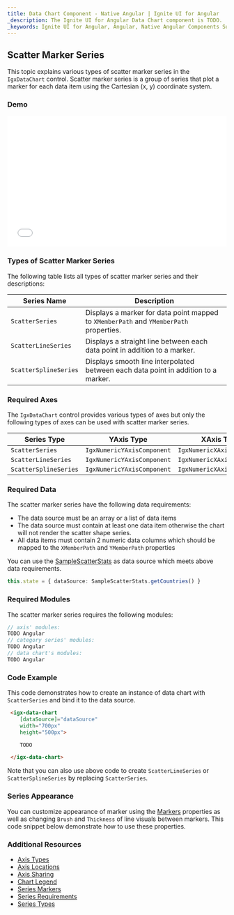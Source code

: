 ```yaml
---
title: Data Chart Component - Native Angular | Ignite UI for Angular
_description: The Ignite UI for Angular Data Chart component is TODO.
_keywords: Ignite UI for Angular, Angular, Native Angular Components Suite, Native Angular Controls, Native Angular Components, Native Angular Components Library, Angular Chart, Angular Chart Control, Angular Chart Example, Angular Chart Component, Angular Data Chart
---
```


## Scatter Marker Series

This topic explains various types of scatter marker series in the `IgxDataChart` control. Scatter marker series is a group of series that plot a marker for each data item using the Cartesian (x, y) coordinate system.

### Demo

<div class="sample-container" style="height: 300px">
    <iframe id="data-chart-type-scatter-series-iframe" src='{environment:demosBaseUrl}/data-chart-type-scatter-series' width="100%" height="100%" seamless frameBorder="0" onload="onSampleIframeContentLoaded(this);"></iframe>
</div>
<!-- <div>
    <button data-localize="stackblitz" disabled class="stackblitz-btn" data-iframe-id="financial-chart-type-scatter-series-iframe" data-demos-base-url="{environment:demosBaseUrl}">View on StackBlitz
    </button>
</div> -->

<div class="divider--half"></div>

### Types of Scatter Marker Series

The following table lists all types of scatter marker series and their descriptions:

| Series Name           | Description                                                                            |
| --------------------- | -------------------------------------------------------------------------------------- |
| `ScatterSeries`       | Displays a marker for data point mapped to `XMemberPath` and `YMemberPath` properties. |
| `ScatterLineSeries`   | Displays a straight line between each data point in addition to a marker.              |
| `ScatterSplineSeries` | Displays smooth line interpolated between each data point in addition to a marker.     |

### Required Axes

The `IgxDataChart` control provides various types of axes but only the following types of axes can be used with scatter marker series.

| Series Type           | YAxis Type                 | XAxis Type                 |
| --------------------- | -------------------------- | -------------------------- |
| `ScatterSeries`       | `IgxNumericYAxisComponent` | `IgxNumericXAxisComponent` |
| `ScatterLineSeries`   | `IgxNumericYAxisComponent` | `IgxNumericXAxisComponent` |
| `ScatterSplineSeries` | `IgxNumericYAxisComponent` | `IgxNumericXAxisComponent` |

### Required Data

The scatter marker series have the following data requirements:

-   The data source must be an array or a list of data items
-   The data source must contain at least one data item otherwise the chart will not render the scatter shape series.
-   All data items must contain 2 numeric data columns which should be mapped to the `XMemberPath` and `YMemberPath` properties

You can use the [SampleScatterStats](datachart_data_sources_stats.md) as data source which meets above data requirements.

```typescript
this.state = { dataSource: SampleScatterStats.getCountries() }
```

### Required Modules

<!-- Angular -->

The scatter marker series requires the following modules:

```typescript
// axis' modules:
TODO Angular
// category series' modules:
TODO Angular
// data chart's modules:
TODO Angular
```

### Code Example

This code demonstrates how to create an instance of data chart with `ScatterSeries` and bind it to the data source.

```html
 <igx-data-chart
    [dataSource]="dataSource"
    width="700px"
    height="500px">

    TODO

 </igx-data-chart>
```

Note that you can also use above code to create `ScatterLineSeries` or `ScatterSplineSeries` by replacing `ScatterSeries`.

### Series Appearance

You can customize appearance of marker using the [Markers](datachart_series_markers.md) properties as well as changing `Brush` and `Thickness` of line visuals between markers. This code snippet below demonstrate how to use these properties.

### Additional Resources

-   [Axis Types](datachart_axis_types.md)
-   [Axis Locations](datachart_axis_locations.md)
-   [Axis Sharing](datachart_axis_sharing.md)
-   [Chart Legend](datachart_chart_legends.md)
-   [Series Markers](datachart_series_markers.md)
-   [Series Requirements](datachart_series_requirements.md)
-   [Series Types](datachart_series_types.md)
